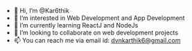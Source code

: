 - 👋 Hi, I’m @Kar6thik
- 👀 I’m interested in Web Development and App Development
- 🌱 I’m currently learning ReactJ and NodeJs 
- 💞️ I’m looking to collaborate on web development projects
- 📫 You can reach me via email id: dvnkarthik6@gmail.com

